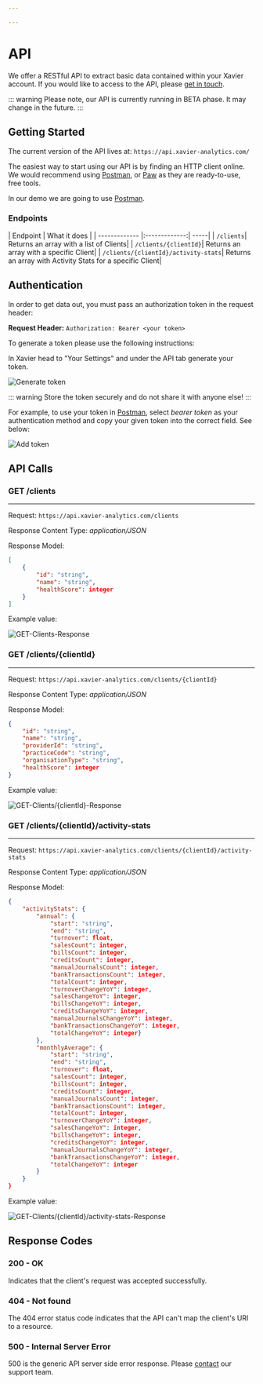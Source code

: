 ```yaml
---

---
```

# API

We offer a RESTful API to extract basic data contained within your Xavier account. If you would like to access to the API, please [get in touch](/contact-us.html).

::: warning
 Please note, our API is currently running in BETA phase. It may change in the future.
:::

## Getting Started

The current version of the API lives at: ```https://api.xavier-analytics.com/```

The easiest way to start using our API is by finding an HTTP client online. We would recommend using <a href="https://www.getpostman.com/downloads/">Postman</a>, or <a href="https://paw.cloud/">Paw</a> as they are ready-to-use, free tools.

In our demo we are going to use <a href="https://www.getpostman.com/downloads/">Postman</a>.

<!-- ### Versions:

| Versions        | Release Date   | Changes  |
| ------------- |:-------------:| -----|
| version 1.0 BETA      | 07/01/2020 | Initial deployment | -->

### Endpoints

| Endpoint        | What it does   |
| ------------- |:-------------:| -----|
| ```/clients```| Returns an array with a list of Clients|
| ```/clients/{clientId}```| Returns an array with a specific Client|
| ```/clients/{clientId}/activity-stats```| Returns an array with Activity Stats for a specific Client|

## Authentication

In order to get data out, you must pass an authorization token in the request header:

**Request Header:** ```Authorization: Bearer <your token>```

To generate a token please use the following instructions:

In Xavier head to "Your Settings" and under the API tab generate your token.

![Generate token](./images/api-token.png)

::: warning
Store the token securely and do not share it with anyone else!
:::

For example, to use your token in <a href="https://www.getpostman.com/downloads/">Postman</a>, select _bearer token_ as your authentication method and copy your given token into the correct field. See below:

![Add token](./images/token-postman.png)

## API Calls

### GET /clients
***

Request: ```https://api.xavier-analytics.com/clients```

Response Content Type: *application/JSON*

Response Model:

```json
[
    {
        "id": "string",
        "name": "string",
        "healthScore": integer
    }
]
```
Example value:

![GET-Clients-Response](./images/clients-response.png)

### GET /clients/{clientId}

***

Request: ```https://api.xavier-analytics.com/clients/{clientId}```

Response Content Type: *application/JSON*

Response Model:

```json
{
    "id": "string",
    "name": "string",
    "providerId": "string",
    "practiceCode": "string",
    "organisationType": "string",
    "healthScore": integer
}
```
Example value:

![GET-Clients/{clientId}-Response](./images/client-response.png)

### GET /clients/{clientId}/activity-stats

***

Request: ```https://api.xavier-analytics.com/clients/{clientId}/activity-stats```

Response Content Type: *application/JSON*

Response Model:

```json
{
    "activityStats": {
        "annual": {
            "start": "string",
            "end": "string",
            "turnover": float,
            "salesCount": integer,
            "billsCount": integer,
            "creditsCount": integer,
            "manualJournalsCount": integer,
            "bankTransactionsCount": integer,
            "totalCount": integer,
            "turnoverChangeYoY": integer,
            "salesChangeYoY": integer,
            "billsChangeYoY": integer,
            "creditsChangeYoY": integer,
            "manualJournalsChangeYoY": integer,
            "bankTransactionsChangeYoY": integer,
            "totalChangeYoY": integer}
        },
        "monthlyAverage": {
            "start": "string",
            "end": "string",
            "turnover": float,
            "salesCount": integer,
            "billsCount": integer,
            "creditsCount": integer,
            "manualJournalsCount": integer,
            "bankTransactionsCount": integer,
            "totalCount": integer,
            "turnoverChangeYoY": integer,
            "salesChangeYoY": integer,
            "billsChangeYoY": integer,
            "creditsChangeYoY": integer,
            "manualJournalsChangeYoY": integer,
            "bankTransactionsChangeYoY": integer,
            "totalChangeYoY": integer
        }
    }
}
```

Example value:

![GET-Clients/{clientId}/activity-stats-Response](./images/activity-stats-response.png)

## Response Codes

### 200 - OK
Indicates that the client's request was accepted successfully.

### 404 - Not found
The 404 error status code indicates that the API can't map the client's URI to a resource.

### 500 - Internal Server Error
500 is the generic API server side error response. Please [contact](/contact-us.html) our support team.

